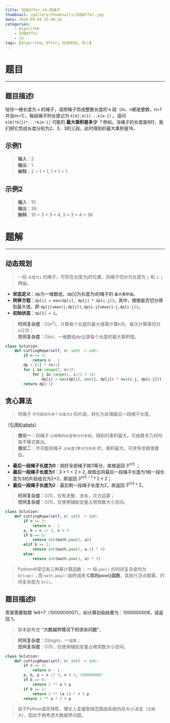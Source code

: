 ```yaml
---
title: 剑指Offer-14-剪绳子
thumbnail: /gallery/thumbnails/剑指Offer.jpg
date: 2020-09-04 15:40:16
categories:
    - Algorithm  
    - 剑指Offer  
    - 14
tags: [Algorithm, Offer, 动态规划, 贪心]
---
```


# 题目
---
## 题目描述I
给你一根长度为 `n` 的绳子，请把绳子剪成整数长度的 `m` 段（m、n都是整数，n>1并且m>1），每段绳子的长度记为 `k[0],k[1]...k[m-1]` 。请问 `k[0]*k[1]*...*k[m-1]` 可能的 **最大乘积是多少** ？例如，当绳子的长度是8时，我们把它剪成长度分别为2、3、3的三段，此时得到的最大乘积是18。
<!-- more -->

## 示例1
> **输入**：2  
> **输出**：1  
> **解释**：2 = 1 + 1, 1 × 1 = 1

## 示例2
> **输入**：10  
> **输出**：36  
> **解释**：10 = 3 + 3 + 4, 3 × 3 × 4 = 36

# 题解
---
## 动态规划
> 一段 `长度为i` 的绳子，可剪在长度为j的位置，则绳子切分为长度为 `j` 和 `i-j` 两端。

- **状态定义**：dp为一维数组，dp[i]为长度为i的绳子的 `最大乘积值`。
- **转移方程**：`dp[i] = max(dp[i], dp[j] * dp[i-j])`。其中，根据是否切分得到最大值，即 `dp[j]=max(j,dp[j])`, `dp[i-j]=max(i-j,dp[i-j])`。
- **初始状态**：`dp[1] = 1`。

> **时间复杂度**：O($n^2$)，计算每个长度的最大值需计算n次，每次计算需切分n/2次；  
> **空间复杂度**：O(n)，一维数组dp记录每个长度的最大乘积值。

```python
class Solution:
    def cuttingRope(self, n: int) -> int:
        if n <= 3:
            return n - 1
        dp = [1] * (n+1)
        for i in range(2, n+1):
            for j in range(1, i//2 + 1):
                dp[i] = max(dp[i], max(j, dp[j]) * max(i-j, dp[i-j]))
        return dp[-1]
```

## 贪心算法
> 将绳子 `尽可能切为多个长度为3` 的片段，转化为处理最后一段绳子长度。

（[引用Krahets](https://leetcode-cn.com/problems/jian-sheng-zi-lcof/solution/mian-shi-ti-14-i-jian-sheng-zi-tan-xin-si-xiang-by/)）
> **推论一**：将绳子 `以相等的长度等分为多段`，得到的乘积最大。可由算术几何均值不等式推出。  
> **推论二**：尽可能将绳子 `以长度3等分为多段` 时，乘积最大。可求导求极值推出。

- **最后一段绳子长度为0**：刚好全部绳子按3等分，直接返回 $3^{n/3}$ ；
- **最后一段绳子长度为1**：$3 * 1 < 2 * 2$, 故取出将最后一段绳子长度为1和一段长度为3的片段组合为2+2，即返回 $3^{n/3-1} * 2 * 2$；
- **最后一段绳子长度为2**：最后剩一段绳子长度为2，故返回 $3^{n/3} * 2$。

> **时间复杂度**：O(1)，仅有求整、求余、次方运算；  
> **空间复杂度**：O(1)，仅使用辅助变量占用常数大小空间。

```python
class Solution:
    def cuttingRope(self, n: int) -> int:
        if n <= 3:
            return n - 1
        a, b = n // 3, n % 3
        if b == 0:
            return int(math.pow(3, a))
        elif b == 1:
            return int(math.pow(3, a-1) * 4)
        else:
            return int(math.pow(3, a) * 2)
```
> Python中常见有三种幂计算函数： `**` 和 `pow()` 的时间复杂度均为 `O(logn)`；而 `math.pow()` 始终调用 **C库的pow()函数**，其执行浮点取幂，时间复杂度为 `O(1)`。

## 题目描述II
答案需要取模 1e9+7（1000000007），如计算初始结果为：1000000008，请返回 1。
> 即本题考虑 **“大数越界情况下的求余问题”**。

> **时间复杂度**：O(logn)，`**运算`；  
> **空间复杂度**：O(1)，仅使用辅助变量占用常数大小空间。
```python
class Solution:
    def cuttingRope(self, n: int) -> int:
        if n <= 3:
            return n - 1
        a, b, p = n // 3, n % 3, 1000000007
        if b == 0:
            return 3 ** a % p
        if b == 1:
            return 3 ** (a-1) * 4 % p
        return 3 ** a * 2 % p
```
> 由于Python语言特性，理论上变量取值范围由系统内存大小决定（`无限大`），因此不用考虑大数越界问题。